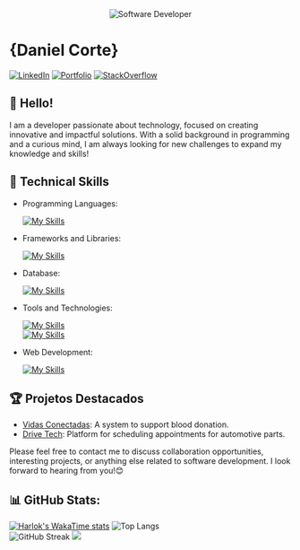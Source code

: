 <div align="center">
  <img src="https://media.istockphoto.com/id/1470350413/vector/software-developer-working-with-computers.jpg?s=612x612&w=0&k=20&c=rMDiFqhfe3PUzikjGeCuSl-x4YlXFCcnM_psO4MlOU0=" alt="Software Developer">
</div>


# {Daniel Corte}

[![LinkedIn](https://img.shields.io/badge/LinkedIn-0077B5?style=for-the-badge&logo=linkedin&logoColor=white)](http://linkedin.com/in/daniel-corte-1200b0224)
[![Portfolio](https://img.shields.io/badge/Portfolio-20B2AA?style=for-the-badge)](https://danielcorte.github.io/projeto-portfolio/)
[![StackOverflow](https://img.shields.io/badge/stack%20overflow-FE7A16?logo=stack-overflow&logoColor=white&style=for-the-badge)](https://pt.stackoverflow.com/users/320601/daniel-corte)

## 👋 Hello!

I am a developer passionate about technology, focused on creating innovative and impactful solutions. With a solid background in programming and a curious mind, I am always looking for new challenges to expand my knowledge and skills!

## 🚀 Technical Skills

- Programming Languages: 

    [![My Skills](https://skillicons.dev/icons?i=java,javascript,python)](https://skillicons.dev)
- Frameworks and Libraries: 

    [![My Skills](https://skillicons.dev/icons?i=spring,react,django)](https://skillicons.dev)
- Database: 

    [![My Skills](https://skillicons.dev/icons?i=mysql,mongo,postgresql)](https://skillicons.dev)
- Tools and Technologies: 

    [![My Skills](https://skillicons.dev/icons?i=git,vscode,docker)](https://skillicons.dev)<br/>
  [![My Skills](https://skillicons.dev/icons?i=figma,postman,idea)](https://skillicons.dev)
- Web Development:

    [![My Skills](https://skillicons.dev/icons?i=php,html,css,tailwind)](https://skillicons.dev)

## 🏆 Projetos Destacados

- [Vidas Conectadas](https://github.com/vidas-conectadas): A system to support blood donation.
- [Drive Tech](https://github.com/drivetech-dev): Platform for scheduling appointments for automotive parts.


Please feel free to contact me to discuss collaboration opportunities, interesting projects, or anything else related to software development. I look forward to hearing from you!😊
## 📊 GitHub Stats:
[![Harlok's WakaTime stats](https://github-readme-stats.vercel.app/api/wakatime?username=danielcorte&card_width=500&card_height=210&hide_border=true&theme=dark)](https://github.com/danielcorte/github-readme-stats)
![Top Langs](https://github-readme-stats.vercel.app/api/top-langs/?username=danielcorte&card_width=500&card_height=210&hide_border=true&theme=dark&hide_progress=true)<br/>
![GitHub Streak](https://nirzak-streak-stats.vercel.app/?user=danielcorte&card_width=500&card_height=210&theme=dark&hide_border=true)
![](https://github-readme-stats.vercel.app/api?username=danielcorte&card_width=500&card_height=210&theme=dark&hide_border=true&include_all_commits=true&count_private=true)


